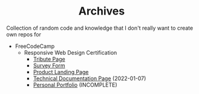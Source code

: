<h1 align='center'>Archives</h1>
Collection of random code and knowledge that I don't really want to create own repos for


+ FreeCodeCamp
	+ Responsive Web Design Certification
		+ [Tribute Page](https://github.com/CottageCabbage/Archives/tree/main/FreeCodeCamp/01_Responsive-Web-Design-Projects/01_Tribute-Page) 
		+ [Survey Form](https://github.com/CottageCabbage/Archives/tree/main/FreeCodeCamp/01_Responsive-Web-Design-Projects/02_Survey-Form) 
		+ [Product Landing Page](https://github.com/CottageCabbage/Archives/tree/main/FreeCodeCamp/01_Responsive-Web-Design-Projects/03_Product-Landing-Page)
		+ [Technical Documentation Page](https://github.com/CottageCabbage/Archives/tree/main/FreeCodeCamp/01_Responsive-Web-Design-Projects/04_Technical-Documentation-Page) (2022-01-07)
		+ [Personal Portfolio](https://github.com/CottageCabbage/Archives/tree/main/FreeCodeCamp/01_Responsive-Web-Design-Projects/05_Personal-Portfolio) (INCOMPLETE)